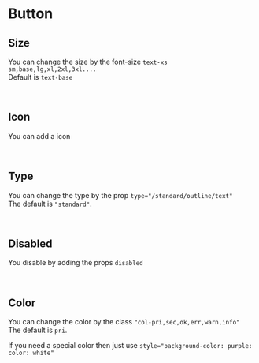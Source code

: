 # Button

## Size

You can change the size by the font-size `text-xs sm,base,lg,xl,2xl,3xl....`<br>
Default is `text-base`


<hhl-live-editor title=""  htmlCode='
<template>
      <div class="flex items-center gap-4 flex-wrap">
            <H_btn class="text-xs"><H_icon name="mail"  color="white" size="1.6em"></H_icon>XS</H_btn>
            <H_btn class="text-sm"><H_icon name="mail"  color="white" size="1.6em"></H_icon>SM</H_btn>
            <H_btn ><H_icon name="mail" color="white" size="1.6em"></H_icon>Base (Default)</H_btn>
            <H_btn class="text-lg"><H_icon name="mail"  color="white" size="1.6em"></H_icon>LG</H_btn>
            <H_btn class="text-xl"><H_icon name="mail"  color="white" size="1.6em"></H_icon>XL</H_btn>
            <H_btn class="text-2xl"><H_icon name="mail"  color="white" size="1.6em"></H_icon>2xl</H_btn>
            <H_btn class="text-3xl"><H_icon name="mail"  color="white" size="1.6em"></H_icon>3xl</H_btn>
      </div>
</template>
'>
</hhl-live-editor>
<br>

## Icon

You can add a icon <br>

<hhl-live-editor title="" htmlCode='
      <template>
            <div class="flex items-center gap-4 flex-wrap">
            <H_btn><H_icon name="mail" color="white" size="1.6em"></H_icon>ICON mail</H_btn>
            <H_btn><H_icon name="save" color="err" size="1.6em"></H_icon>ICON save Red</H_btn>
            <H_btn>icon save right <H_icon name="save" color="white" size="1.6em"></H_icon></H_btn>
      </div>
      </template>
'>
</hhl-live-editor>

<br>

## Type

You can change the type by the prop `type="/standard/outline/text"`<br>
The default is `"standard"`.

<hhl-live-editor title="" htmlCode='
      <template>
      <div class="flex items-center gap-4 flex-wrap">
            <H_btn>STANDARD</H_btn>
            <H_btn type="outline" icon="mail">OUTLINE</H_btn>
            <H_btn type="text" icon="mail">TEXT</H_btn>
      </div>
      </template>
'>
</hhl-live-editor>

<br>

## Disabled

You disable by adding the props `disabled`

<hhl-live-editor title="" htmlCode='
      <template>
      <div class="flex items-center gap-4 flex-wrap">
            <H_btn disabled>STANDARD</H_btn>
            <H_btn disabled type="outline">OUTLINE</H_btn>
            <H_btn disabled type="text">TEXT</H_btn>
      </div>
      </template>
'>
</hhl-live-editor>

<br>

## Color

You can change the color by the class `"col-pri,sec,ok,err,warn,info"`<br>
The default is `pri`.<br>

If you need a special color then just use `style="background-color: purple: color: white"`

<hhl-live-editor title="" htmlCode='
      <template>
      <div class="flex items-center gap-4 flex-wrap">
            <H_btn class="col-pri">Primery</H_btn>
            <H_btn class="col-sec">Secondary</H_btn>
            <H_btn class="col-ok">Ok</H_btn>
            <H_btn  class="col-err">Error</H_btn>
            <H_btn  class="col-warn">Warning</H_btn>
            <H_btn  class="col-info">Information</H_btn>
            <H_btn style="background-color: purple; color:white">White</H_btn>
      </div>
      </template>
'>
</hhl-live-editor>

<br>
